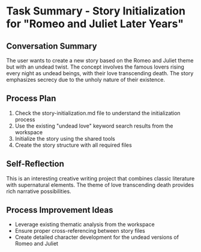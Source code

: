 # Task Summary - Story Initialization for "Romeo and Juliet Later Years"

## Conversation Summary
The user wants to create a new story based on the Romeo and Juliet theme but with an undead twist. The concept involves the famous lovers rising every night as undead beings, with their love transcending death. The story emphasizes secrecy due to the unholy nature of their existence.

## Process Plan
1. Check the story-initialization.md file to understand the initialization process
2. Use the existing "undead love" keyword search results from the workspace
3. Initialize the story using the shared tools
4. Create the story structure with all required files

## Self-Reflection
This is an interesting creative writing project that combines classic literature with supernatural elements. The theme of love transcending death provides rich narrative possibilities.

## Process Improvement Ideas
- Leverage existing thematic analysis from the workspace
- Ensure proper cross-referencing between story files
- Create detailed character development for the undead versions of Romeo and Juliet
